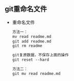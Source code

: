 ## git重命名文件

- 重命名文件

  ```tex
  方法一：
  mv read readme.md
  git add readme.md
  git rm readme
  
  git复原数据，不保存上面的操作
  git reset --hard 
  
  方法二：
  git mv read readme.md

